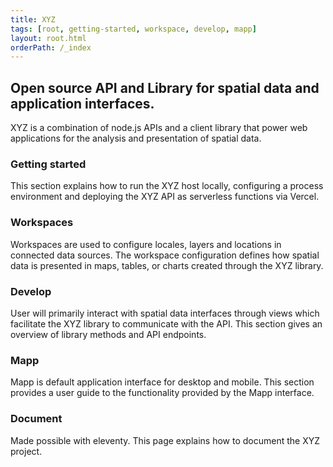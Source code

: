 ```yaml
---
title: XYZ
tags: [root, getting-started, workspace, develop, mapp]
layout: root.html
orderPath: /_index
---
```


## Open source API and Library for spatial data and application interfaces.

XYZ is a combination of node.js APIs and a client library that power web applications for the analysis and presentation of spatial data.

### Getting started

This section explains how to run the XYZ host locally, configuring a process environment and deploying the XYZ API as serverless functions via Vercel.

### Workspaces

Workspaces are used to configure locales, layers and locations in connected data sources. The workspace configuration defines how spatial data is presented in maps, tables, or charts created through the XYZ library.

### Develop

User will primarily interact with spatial data interfaces through views which facilitate the XYZ library to communicate with the API. This section gives an overview of library methods and API endpoints.

### Mapp

Mapp is default application interface for desktop and mobile. This section provides a user guide to the functionality provided by the Mapp interface.

### Document

Made possible with eleventy. This page explains how to document the XYZ project.